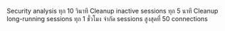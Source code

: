 Security analysis ทุก 10 วินาที
Cleanup inactive sessions ทุก 5 นาที
Cleanup long-running sessions ทุก 1 ชั่วโมง
จำกัด sessions สูงสุดที่ 50 connections